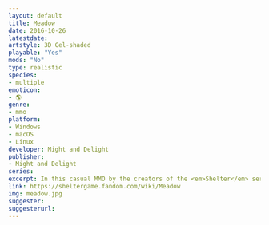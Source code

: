 ```yaml
---
layout: default
title: Meadow
date: 2016-10-26
latestdate:
artstyle: 3D Cel-shaded
playable: "Yes"
mods: "No"
type: realistic
species: 
- multiple
emoticon: 
- 🌎
genre: 
- mmo
platform:
- Windows
- macOS
- Linux
developer: Might and Delight
publisher:
- Might and Delight
series: 
excerpt: In this casual MMO by the creators of the <em>Shelter</em> series play as any of 9 unlockable animals as you explore the world with your friends. The 9 species are badger, lynx, bear cub, eagle, goat, frog, rabbit, fox, and panda. Unlike its predecessors, there's no survival gameplay in this game.
link: https://sheltergame.fandom.com/wiki/Meadow
img: meadow.jpg
suggester: 
suggesterurl:  
---
```


